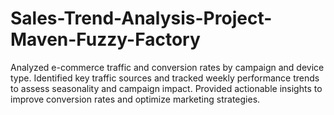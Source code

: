 # Sales-Trend-Analysis-Project-Maven-Fuzzy-Factory
Analyzed e-commerce traffic and conversion rates by campaign and device type. Identified key traffic sources and tracked weekly performance trends to assess seasonality and campaign impact. Provided actionable insights to improve conversion rates and optimize marketing strategies.
